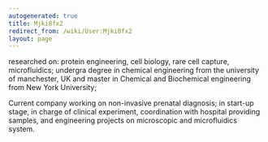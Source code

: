 ```yaml
---
autogenerated: true
title: Mjki8fx2
redirect_from: /wiki/User:Mjki8fx2
layout: page
---
```


researched on: protein engineering, cell biology, rare cell capture,
microfluidics; undergra degree in chemical engineering from the
university of manchester, UK and master in Chemical and Biochemical
engineering from New York University;

Current company working on non-invasive prenatal diagnosis; in start-up
stage, in charge of clinical experiment, coordination with hospital
providing samples, and engineering projects on microscopic and
microfluidics system.
